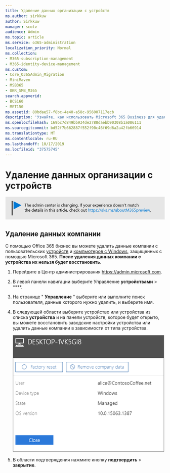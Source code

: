 ```yaml
---
title: Удаление данных организации с устройств
ms.author: sirkkuw
author: Sirkkuw
manager: scotv
audience: Admin
ms.topic: article
ms.service: o365-administration
localization_priority: Normal
ms.collection:
- M365-subscription-management
- M365-identity-device-management
ms.custom:
- Core_O365Admin_Migration
- MiniMaven
- MSB365
- OKR_SMB_M365
search.appverid:
- BCS160
- MET150
ms.assetid: 80bdae57-f8bc-4e40-a58c-956007117ecb
description: 'Узнайте, как использовать Microsoft 365 Business для удаления данных компании с пользовательских устройств или с компьютеров с Windows. '
ms.openlocfilehash: 169bc7d849bb934de2788daebb90308b1a086111
ms.sourcegitcommit: bd52f7b662887f552f90c46f69d6a2a42fb66914
ms.translationtype: MT
ms.contentlocale: ru-RU
ms.lasthandoff: 10/17/2019
ms.locfileid: "37575745"
---
```

# <a name="remove-company-data-from-devices"></a>Удаление данных организации с устройств

[![Метка, с помощью которой вы узнаете, что центр администрирования изменяется, и вы можете получить дополнительные сведения по адресу aka.ms/aboutM365preview.](media/m365admincenterchanging.png)](https://docs.microsoft.com/office365/admin/microsoft-365-admin-center-preview)

## <a name="remove-company-data"></a>Удаление данных компании

С помощью Office 365 бизнес вы можете удалить данные компании с пользовательских [устройств](app-protection-settings-for-android-and-ios.md) и [компьютеров с Windows](protection-settings-for-windows-10-devices.md), защищенных с помощью Microsoft 365. **После удаления данных компании с устройства их нельзя будет восстановить**. 
  
1. Перейдите в Центр администрирования <a href="https://go.microsoft.com/fwlink/p/?linkid=837890" target="_blank">https://admin.microsoft.com</a>.
    
2. В левой панели навигации выберите Управление **устройствами** \> ****.  
  
3. На странице " **Управление** " выберите или выполните поиск пользователя, данные которого нужно удалить, и выберите имя. 
    
4. В следующей области выберите устройство или устройства из списка **устройства** и на панели устройств, которое будет открыто, вы можете восстановить заводские настройки устройства или удалить данные компании в зависимости от типа устройства. 
    
    ![On the remove comapany data pane, select the device from which you want to remove the data.](media/resetorremove.png)
  
5. В области подтверждения нажмите кнопку **подтвердить** \> **закрытие**.
    


